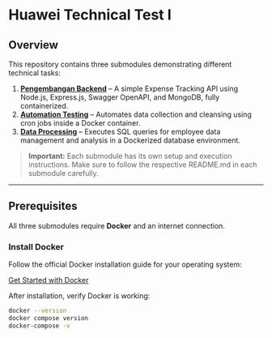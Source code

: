 # Huawei Technical Test I

## Overview

This repository contains three submodules demonstrating different technical tasks:

1. **[Pengembangan Backend](./pengembangan-backend)** – A simple Expense Tracking API using Node.js, Express.js, Swagger OpenAPI, and MongoDB, fully containerized.  
2. **[Automation Testing](./automation-testing)** – Automates data collection and cleansing using cron jobs inside a Docker container.  
3. **[Data Processing](./data-processing)** – Executes SQL queries for employee data management and analysis in a Dockerized database environment.  

> **Important:** Each submodule has its own setup and execution instructions. Make sure to follow the respective README.md in each submodule carefully.

---

## Prerequisites

All three submodules require **Docker** and an internet connection.  

### Install Docker

Follow the official Docker installation guide for your operating system:

[Get Started with Docker](https://www.docker.com/get-started/)

After installation, verify Docker is working:

```bash
docker --version
docker compose version
docker-compose -v
```
